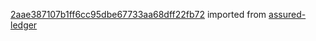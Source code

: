 [2aae387107b1ff6cc95dbe67733aa68dff22fb72](https://github.com/insolar/assured-ledger/commit/2aae387107b1ff6cc95dbe67733aa68dff22fb72) imported from [assured-ledger](https://github.com/insolar/assured-ledger)
